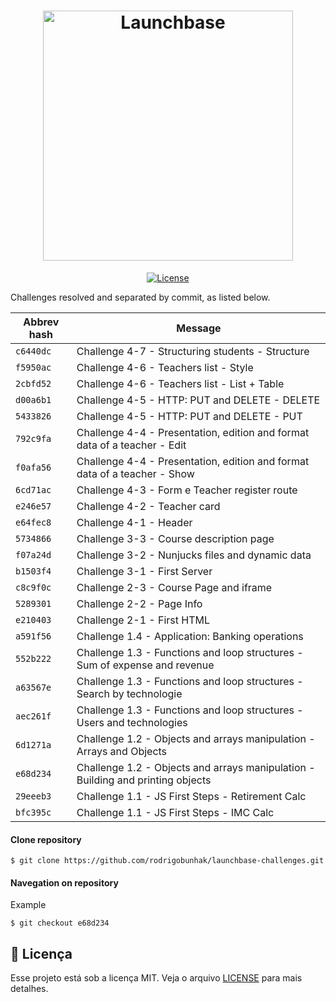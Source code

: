 <h1 align="center">
    <img alt="Launchbase" src="https://storage.googleapis.com/golden-wind/bootcamp-launchbase/logo.png" width="400px" />
</h1>

<p align="center">
  <a href="LICENSE" >
    <img alt="License" src="https://img.shields.io/apm/l/vim-mode?color=orange&style=for-the-badge">
  </a>
</p>


Challenges resolved and separated by commit, as listed below.

| Abbrev hash   | Message    |                                     
| ------------- | ---------- | 
| `c6440dc`     | Challenge 4-7 - Structuring students - Structure |
| `f5950ac`     | Challenge 4-6 - Teachers list - Style |
| `2cbfd52`     | Challenge 4-6 - Teachers list - List + Table |
| `d00a6b1`     | Challenge 4-5 - HTTP: PUT and DELETE - DELETE |
| `5433826`     | Challenge 4-5 - HTTP: PUT and DELETE - PUT |
| `792c9fa`     | Challenge 4-4 - Presentation, edition and format data of a teacher - Edit |
| `f0afa56`     | Challenge 4-4 - Presentation, edition and format data of a teacher - Show |
| `6cd71ac`     | Challenge 4-3 - Form e Teacher register route |
| `e246e57`     | Challenge 4-2 - Teacher card |
| `e64fec8`     | Challenge 4-1 - Header |
| `5734866`     | Challenge 3-3 - Course description page |
| `f07a24d`     | Challenge 3-2 - Nunjucks files and dynamic data |
| `b1503f4`     | Challenge 3-1 - First Server |
| `c8c9f0c`     | Challenge 2-3 - Course Page and iframe |
| `5289301`     | Challenge 2-2 - Page Info |
| `e210403`     | Challenge 2-1 - First HTML |
| `a591f56`     | Challenge 1.4 - Application: Banking operations | 
| `552b222`     | Challenge 1.3 - Functions and loop structures - Sum of expense and revenue |
| `a63567e`     | Challenge 1.3 - Functions and loop structures - Search by technologie |
| `aec261f`     | Challenge 1.3 - Functions and loop structures - Users and technologies | 
| `6d1271a`     | Challenge 1.2 - Objects and arrays manipulation - Arrays and Objects | 
| `e68d234`     | Challenge 1.2 - Objects and arrays manipulation - Building and printing objects | 
| `29eeeb3`     | Challenge 1.1 - JS First Steps - Retirement Calc | 
| `bfc395c`     | Challenge 1.1 - JS First Steps - IMC Calc | 

#### Clone repository

`$ git clone https://github.com/rodrigobunhak/launchbase-challenges.git`

#### Navegation on repository
Example

`$ git checkout e68d234`



## :memo: Licença

Esse projeto está sob a licença MIT. Veja o arquivo [LICENSE](/LICENSE) para mais detalhes.
